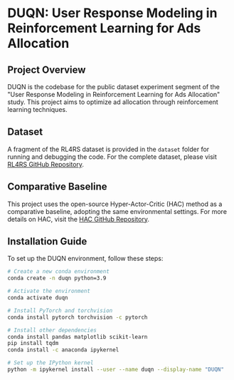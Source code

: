 # DUQN: User Response Modeling in Reinforcement Learning for Ads Allocation

## Project Overview

DUQN is the codebase for the public dataset experiment segment of the "User Response Modeling in Reinforcement Learning for Ads Allocation" study. This project aims to optimize ad allocation through reinforcement learning techniques.

## Dataset

A fragment of the RL4RS dataset is provided in the `dataset` folder for running and debugging the code. For the complete dataset, please visit [RL4RS GitHub Repository](https://github.com/fuxiAIlab/RL4RS).

## Comparative Baseline

This project uses the open-source Hyper-Actor-Critic (HAC) method as a comparative baseline, adopting the same environmental settings. For more details on HAC, visit the [HAC GitHub Repository](https://github.com/CharlieMat/Hyper-Actor-Critic-for-Recommendation).

## Installation Guide

To set up the DUQN environment, follow these steps:

```bash
# Create a new conda environment
conda create -n duqn python=3.9

# Activate the environment
conda activate duqn

# Install PyTorch and torchvision
conda install pytorch torchvision -c pytorch

# Install other dependencies
conda install pandas matplotlib scikit-learn
pip install tqdm
conda install -c anaconda ipykernel

# Set up the IPython kernel
python -m ipykernel install --user --name duqn --display-name "DUQN"
